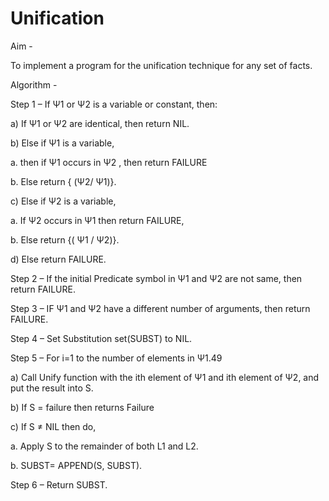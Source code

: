 # Unification

Aim -

To implement a program for the unification technique for any set of facts. 


Algorithm -

Step 1 – If Ψ1 or Ψ2 is a variable or constant, then:

a) If Ψ1 or Ψ2 are identical, then return NIL.

b) Else if Ψ1 is a variable,

  a. then if Ψ1 occurs in Ψ2 , then return FAILURE

  b. Else return { (Ψ2/ Ψ1)}.

c) Else if Ψ2 is a variable,
  
  a. If Ψ2 occurs in Ψ1 then return FAILURE,
  
  b. Else return {( Ψ1 / Ψ2)}.

d) Else return FAILURE.

Step 2 – If the initial Predicate symbol in Ψ1 and Ψ2 are not same, then return FAILURE.

Step 3 – IF Ψ1 and Ψ2 have a different number of arguments, then return FAILURE.

Step 4 – Set Substitution set(SUBST) to NIL.

Step 5 – For i=1 to the number of elements in Ψ1.49

a) Call Unify function with the ith element of Ψ1 and ith element of Ψ2, and put the result into S.

b) If S = failure then returns Failure

c) If S ≠ NIL then do,

a. Apply S to the remainder of both L1 and L2.

b. SUBST= APPEND(S, SUBST).

Step 6 – Return SUBST.
